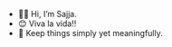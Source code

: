  - 🙋‍♀️ Hi, I’m Sajja. 
 - 😊 Viva la vida!!
 - 🌿 Keep things simply yet meaningfully.
<!---
sajja-10/sajja-10 is a ✨ special ✨ repository because its `README.md` (this file) appears on your GitHub profile.
You can click the Preview link to take a look at your changes.
--->
